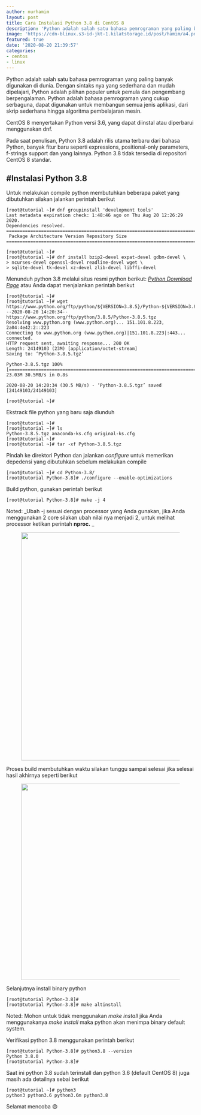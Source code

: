 ```yaml
---
author: nurhamim
layout: post
title: Cara Instalasi Python 3.8 di CentOS 8
description: 'Python adalah salah satu bahasa pemrograman yang paling banyak digunakan di dunia'
image: 'https://cdn-blinux.s3-id-jkt-1.kilatstorage.id/post/hamim/a4.png'
featured: true
date: '2020-08-20 21:39:57'
categories:
- centos
- linux
---
```


Python adalah salah satu bahasa pemrograman yang paling banyak digunakan di dunia. Dengan sintaks nya yang sederhana dan mudah dipelajari, Python adalah pilihan populer untuk pemula dan pengembang berpengalaman. Python adalah bahasa pemrograman yang cukup serbaguna, dapat digunakan untuk membangun semua jenis aplikasi, dari skrip sederhana hingga algoritma pembelajaran mesin.

CentOS 8 menyertakan Python versi 3.6, yang dapat diinstal atau diperbarui menggunakan dnf.

Pada saat penulisan, Python 3.8 adalah rilis utama terbaru dari bahasa Python, banyak fitur baru seperti expressions, positional-only parameters, f-strings support dan yang lainnya. Python 3.8 tidak tersedia di repositori CentOS 8 standar.

## #Instalasi Python 3.8

Untuk melakukan compile python membutuhkan beberapa paket yang dibutuhkan silakan jalankan perintah berikut

    [root@tutorial ~]# dnf groupinstall 'development tools'
    Last metadata expiration check: 1:48:46 ago on Thu Aug 20 12:26:29 2020.
    Dependencies resolved.
    ========================================================================================================================
     Package Architecture Version Repository Size
    ========================================================================================================================

    [root@tutorial ~]#
    [root@tutorial ~]# dnf install bzip2-devel expat-devel gdbm-devel \
    > ncurses-devel openssl-devel readline-devel wget \
    > sqlite-devel tk-devel xz-devel zlib-devel libffi-devel

Menunduh python 3.8 melalui situs resmi python berikut: _[Python Download Page](https://www.python.org/downloads/source/)_ atau Anda dapat menjalankan perintah berikut

    [root@tutorial ~]#
    [root@tutorial ~]# wget https://www.python.org/ftp/python/${VERSION=3.8.5}/Python-${VERSION=3.8.5}.tgz
    --2020-08-20 14:20:34-- https://www.python.org/ftp/python/3.8.5/Python-3.8.5.tgz
    Resolving www.python.org (www.python.org)... 151.101.8.223, 2a04:4e42:2::223
    Connecting to www.python.org (www.python.org)|151.101.8.223|:443... connected.
    HTTP request sent, awaiting response... 200 OK
    Length: 24149103 (23M) [application/octet-stream]
    Saving to: ‘Python-3.8.5.tgz’
    
    Python-3.8.5.tgz 100%[======================================================================>] 23.03M 30.5MB/s in 0.8s
    
    2020-08-20 14:20:34 (30.5 MB/s) - ‘Python-3.8.5.tgz’ saved [24149103/24149103]
    
    [root@tutorial ~]#

Ekstrack file python yang baru saja diunduh

    [root@tutorial ~]#
    [root@tutorial ~]# ls
    Python-3.8.5.tgz anaconda-ks.cfg original-ks.cfg
    [root@tutorial ~]#
    [root@tutorial ~]# tar -xf Python-3.8.5.tgz

Pindah ke direktori Python dan jalankan _configure_ untuk memerikan depedensi yang dibutuhkan sebelum melakukan compile

    [root@tutorial ~]# cd Python-3.8/
    [root@tutorial Python-3.8]# ./configure --enable-optimizations

Build python, gunakan perintah berikut

    [root@tutorial Python-3.8]# make -j 4

Noted: _Ubah -j sesuai dengan processor yang Anda gunakan, jika Anda menggunakan 2 core silakan ubah nilai nya menjadi 2, untuk melihat processor ketikan perintah **nproc.** _

<figure class="wp-block-image size-large"><img loading="lazy" width="1024" height="609" src="/content/images/wordpress/2020/08/image-13-1024x609.png" alt="" class="wp-image-82" srcset="/content/images/wordpress/2020/08/image-13-1024x609.png 1024w, /content/images/wordpress/2020/08/image-13-300x178.png 300w, /content/images/wordpress/2020/08/image-13-768x457.png 768w, /content/images/wordpress/2020/08/image-13.png 1083w" sizes="(max-width: 1024px) 100vw, 1024px"></figure>

Proses build membutuhkan waktu silakan tunggu sampai selesai jika selesai hasil akhirnya seperti berikut

<figure class="wp-block-image size-large"><img loading="lazy" width="1024" height="524" src="/content/images/wordpress/2020/08/image-14-1024x524.png" alt="" class="wp-image-83" srcset="/content/images/wordpress/2020/08/image-14-1024x524.png 1024w, /content/images/wordpress/2020/08/image-14-300x153.png 300w, /content/images/wordpress/2020/08/image-14-768x393.png 768w, /content/images/wordpress/2020/08/image-14.png 1359w" sizes="(max-width: 1024px) 100vw, 1024px"></figure>

Selanjutnya install binary python

    [root@tutorial Python-3.8]#
    [root@tutorial Python-3.8]# make altinstall

Noted: Mohon untuk tidak menggunakan _make install_ jika Anda menggunakanya _make install_ maka python akan menimpa binary default system.

Verifikasi python 3.8 menggunakan perintah berikut

    [root@tutorial Python-3.8]# python3.8 --version
    Python 3.8.0
    [root@tutorial Python-3.8]#

Saat ini python 3.8 sudah terinstall dan python 3.6 (default CentOS 8) juga masih ada detailnya sebai berikut

    [root@tutorial ~]# python3
    python3 python3.6 python3.6m python3.8

Selamat mencoba 😄